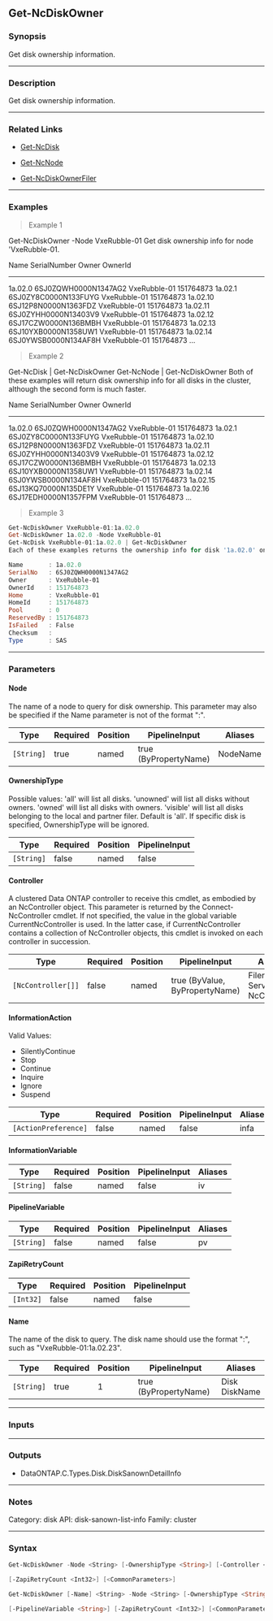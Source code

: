 Get-NcDiskOwner
---------------

### Synopsis
Get disk ownership information.

---

### Description

Get disk ownership information.

---

### Related Links
* [Get-NcDisk](Get-NcDisk)

* [Get-NcNode](Get-NcNode)

* [Get-NcDiskOwnerFiler](Get-NcDiskOwnerFiler)

---

### Examples
> Example 1

Get-NcDiskOwner -Node VxeRubble-01
Get disk ownership info for node 'VxeRubble-01.

Name            SerialNumber              Owner           OwnerId
----            ------------              -----           -------
1a.02.0         6SJ0ZQWH0000N1347AG2      VxeRubble-01    151764873
1a.02.1         6SJ0ZY8C0000N133FUYG      VxeRubble-01    151764873
1a.02.10        6SJ12P8N0000N1363FDZ      VxeRubble-01    151764873
1a.02.11        6SJ0ZYHH0000N13403V9      VxeRubble-01    151764873
1a.02.12        6SJ17CZW0000N136BMBH      VxeRubble-01    151764873
1a.02.13        6SJ10YXB0000N1358UW1      VxeRubble-01    151764873
1a.02.14        6SJ0YWSB0000N134AF8H      VxeRubble-01    151764873
...

> Example 2

Get-NcDisk | Get-NcDiskOwner
Get-NcNode | Get-NcDiskOwner
Both of these examples will return disk ownership info for all disks in the cluster, although the second form is much faster.

Name            SerialNumber              Owner           OwnerId
----            ------------              -----           -------
1a.02.0         6SJ0ZQWH0000N1347AG2      VxeRubble-01    151764873
1a.02.1         6SJ0ZY8C0000N133FUYG      VxeRubble-01    151764873
1a.02.10        6SJ12P8N0000N1363FDZ      VxeRubble-01    151764873
1a.02.11        6SJ0ZYHH0000N13403V9      VxeRubble-01    151764873
1a.02.12        6SJ17CZW0000N136BMBH      VxeRubble-01    151764873
1a.02.13        6SJ10YXB0000N1358UW1      VxeRubble-01    151764873
1a.02.14        6SJ0YWSB0000N134AF8H      VxeRubble-01    151764873
1a.02.15        6SJ13KQ70000N135DE1Y      VxeRubble-01    151764873
1a.02.16        6SJ17EDH0000N1357FPM      VxeRubble-01    151764873
...

> Example 3

```PowerShell
Get-NcDiskOwner VxeRubble-01:1a.02.0
Get-NcDiskOwner 1a.02.0 -Node VxeRubble-01
Get-NcDisk VxeRubble-01:1a.02.0 | Get-NcDiskOwner
Each of these examples returns the ownership info for disk '1a.02.0' on node 'VxeRubble-01'.

Name       : 1a.02.0
SerialNo   : 6SJ0ZQWH0000N1347AG2
Owner      : VxeRubble-01
OwnerId    : 151764873
Home       : VxeRubble-01
HomeId     : 151764873
Pool       : 0
ReservedBy : 151764873
IsFailed   : False
Checksum   :
Type       : SAS

```

---

### Parameters
#### **Node**
The name of a node to query for disk ownership.  This parameter may also be specified if the Name parameter is not of the format "<Node Name>:<Disk Name>".

|Type      |Required|Position|PipelineInput        |Aliases |
|----------|--------|--------|---------------------|--------|
|`[String]`|true    |named   |true (ByPropertyName)|NodeName|

#### **OwnershipType**
Possible values:
'all' will list all disks.
'unowned' will list all disks without owners.
'owned' will list all disks with owners.
'visible' will list all disks belonging to the local and partner filer.
Default is 'all'.  If specific disk is specified, OwnershipType will be ignored.

|Type      |Required|Position|PipelineInput|
|----------|--------|--------|-------------|
|`[String]`|false   |named   |false        |

#### **Controller**
A clustered Data ONTAP controller to receive this cmdlet, as embodied by an NcController object.  This parameter is returned by the Connect-NcController cmdlet.  If not specified, the value in the global variable CurrentNcController is used.  In the latter case, if CurrentNcController contains a collection of NcController objects, this cmdlet is invoked on each controller in succession.

|Type              |Required|Position|PipelineInput                 |Aliases                          |
|------------------|--------|--------|------------------------------|---------------------------------|
|`[NcController[]]`|false   |named   |true (ByValue, ByPropertyName)|Filer<br/>Server<br/>NcController|

#### **InformationAction**

Valid Values:

* SilentlyContinue
* Stop
* Continue
* Inquire
* Ignore
* Suspend

|Type                |Required|Position|PipelineInput|Aliases|
|--------------------|--------|--------|-------------|-------|
|`[ActionPreference]`|false   |named   |false        |infa   |

#### **InformationVariable**

|Type      |Required|Position|PipelineInput|Aliases|
|----------|--------|--------|-------------|-------|
|`[String]`|false   |named   |false        |iv     |

#### **PipelineVariable**

|Type      |Required|Position|PipelineInput|Aliases|
|----------|--------|--------|-------------|-------|
|`[String]`|false   |named   |false        |pv     |

#### **ZapiRetryCount**

|Type     |Required|Position|PipelineInput|
|---------|--------|--------|-------------|
|`[Int32]`|false   |named   |false        |

#### **Name**
The name of the disk to query.  The disk name should use the format "<Node Name>:<Disk Name>", such as "VxeRubble-01:1a.02.23".

|Type      |Required|Position|PipelineInput        |Aliases          |
|----------|--------|--------|---------------------|-----------------|
|`[String]`|true    |1       |true (ByPropertyName)|Disk<br/>DiskName|

---

### Inputs

---

### Outputs
* DataONTAP.C.Types.Disk.DiskSanownDetailInfo

---

### Notes
Category: disk
API: disk-sanown-list-info
Family: cluster

---

### Syntax
```PowerShell
Get-NcDiskOwner -Node <String> [-OwnershipType <String>] [-Controller <NcController[]>] [-InformationAction <ActionPreference>] [-InformationVariable <String>] [-PipelineVariable <String>] 
```
```PowerShell
[-ZapiRetryCount <Int32>] [<CommonParameters>]
```
```PowerShell
Get-NcDiskOwner [-Name] <String> -Node <String> [-OwnershipType <String>] [-Controller <NcController[]>] [-InformationAction <ActionPreference>] [-InformationVariable <String>] 
```
```PowerShell
[-PipelineVariable <String>] [-ZapiRetryCount <Int32>] [<CommonParameters>]
```
